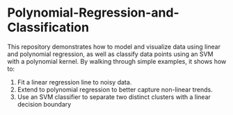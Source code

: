 # Polynomial-Regression-and-Classification

This repository demonstrates how to model and visualize data using linear and polynomial regression, as well as classify data points using an SVM with a polynomial kernel. By walking through simple examples, it shows how to:

  1. Fit a linear regression line to noisy data.
  2. Extend to polynomial regression to better capture non-linear trends.
  3. Use an SVM classifier to separate two distinct clusters with a linear decision boundary

